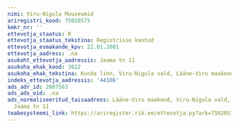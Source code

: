```yaml
---
nimi: Viru-Nigula Muuseumid
ariregistri_kood: 75020575
kmkr_nr: ''
ettevotja_staatus: R
ettevotja_staatus_tekstina: Registrisse kantud
ettevotja_esmakande_kpv: 22.01.2001
ettevotja_aadress: .na
asukoht_ettevotja_aadressis: Jaama tn 11
asukoha_ehak_kood: 3612
asukoha_ehak_tekstina: Kunda linn, Viru-Nigula vald, Lääne-Viru maakond
indeks_ettevotja_aadressis: '44106'
ads_adr_id: 2807563
ads_ads_oid: .na
ads_normaliseeritud_taisaadress: Lääne-Viru maakond, Viru-Nigula vald, Kunda linn,
  Jaama tn 11
teabesysteemi_link: https://ariregister.rik.ee/ettevotja.py?ark=75020575&ref=rekvisiidid
---
```

